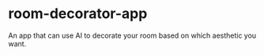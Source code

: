 # room-decorator-app
An app that can use AI to decorate your room based on which aesthetic you want.
